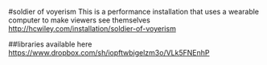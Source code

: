 #soldier of voyerism
This is a performance installation that uses a wearable computer to make viewers see themselves
http://hcwiley.com/installation/soldier-of-voyerism

##libraries available here
https://www.dropbox.com/sh/iopftwbigelzm3o/VLk5FNEnhP